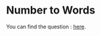 # Number to Words

You can find the question :
<a href="https://leetcode.com/problems/integer-to-english-words/description/?envType=daily-question&envId=2024-08-07">here</a>.
